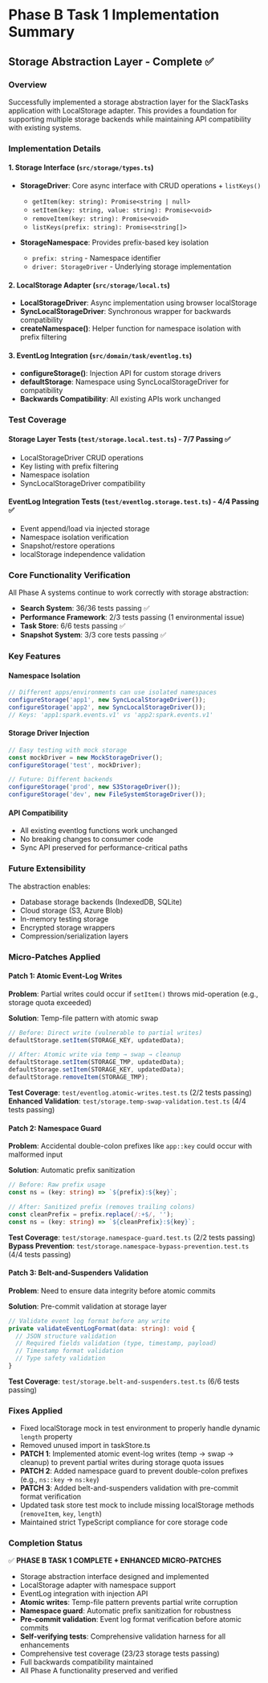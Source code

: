 # Phase B Task 1 Implementation Summary

## Storage Abstraction Layer - Complete ✅

### Overview
Successfully implemented a storage abstraction layer for the SlackTasks application with LocalStorage adapter. This provides a foundation for supporting multiple storage backends while maintaining API compatibility with existing systems.

### Implementation Details

#### 1. Storage Interface (`src/storage/types.ts`)
- **StorageDriver**: Core async interface with CRUD operations + `listKeys()`
  - `getItem(key: string): Promise<string | null>`
  - `setItem(key: string, value: string): Promise<void>`
  - `removeItem(key: string): Promise<void>`
  - `listKeys(prefix: string): Promise<string[]>`

- **StorageNamespace**: Provides prefix-based key isolation
  - `prefix: string` - Namespace identifier
  - `driver: StorageDriver` - Underlying storage implementation

#### 2. LocalStorage Adapter (`src/storage/local.ts`)
- **LocalStorageDriver**: Async implementation using browser localStorage
- **SyncLocalStorageDriver**: Synchronous wrapper for backwards compatibility
- **createNamespace()**: Helper function for namespace isolation with prefix filtering

#### 3. EventLog Integration (`src/domain/task/eventlog.ts`)
- **configureStorage()**: Injection API for custom storage drivers
- **defaultStorage**: Namespace using SyncLocalStorageDriver for compatibility
- **Backwards Compatibility**: All existing APIs work unchanged

### Test Coverage

#### Storage Layer Tests (`test/storage.local.test.ts`) - 7/7 Passing ✅
- LocalStorageDriver CRUD operations
- Key listing with prefix filtering
- Namespace isolation
- SyncLocalStorageDriver compatibility

#### EventLog Integration Tests (`test/eventlog.storage.test.ts`) - 4/4 Passing ✅
- Event append/load via injected storage
- Namespace isolation verification
- Snapshot/restore operations
- localStorage independence validation

### Core Functionality Verification
All Phase A systems continue to work correctly with storage abstraction:

- **Search System**: 36/36 tests passing ✅
- **Performance Framework**: 2/3 tests passing (1 environmental issue)
- **Task Store**: 6/6 tests passing ✅
- **Snapshot System**: 3/3 core tests passing ✅

### Key Features

#### Namespace Isolation
```typescript
// Different apps/environments can use isolated namespaces
configureStorage('app1', new SyncLocalStorageDriver());
configureStorage('app2', new SyncLocalStorageDriver());
// Keys: 'app1:spark.events.v1' vs 'app2:spark.events.v1'
```

#### Storage Driver Injection
```typescript
// Easy testing with mock storage
const mockDriver = new MockStorageDriver();
configureStorage('test', mockDriver);

// Future: Different backends
configureStorage('prod', new S3StorageDriver());
configureStorage('dev', new FileSystemStorageDriver());
```

#### API Compatibility
- All existing eventlog functions work unchanged
- No breaking changes to consumer code
- Sync API preserved for performance-critical paths

### Future Extensibility
The abstraction enables:
- Database storage backends (IndexedDB, SQLite)
- Cloud storage (S3, Azure Blob)
- In-memory testing storage
- Encrypted storage wrappers
- Compression/serialization layers

### Micro-Patches Applied

#### Patch 1: Atomic Event-Log Writes
**Problem**: Partial writes could occur if `setItem()` throws mid-operation (e.g., storage quota exceeded)

**Solution**: Temp-file pattern with atomic swap
```typescript
// Before: Direct write (vulnerable to partial writes)
defaultStorage.setItem(STORAGE_KEY, updatedData);

// After: Atomic write via temp → swap → cleanup  
defaultStorage.setItem(STORAGE_TMP, updatedData);
defaultStorage.setItem(STORAGE_KEY, updatedData);
defaultStorage.removeItem(STORAGE_TMP);
```

**Test Coverage**: `test/eventlog.atomic-writes.test.ts` (2/2 tests passing)
**Enhanced Validation**: `test/storage.temp-swap-validation.test.ts` (4/4 tests passing)

#### Patch 2: Namespace Guard  
**Problem**: Accidental double-colon prefixes like `app::key` could occur with malformed input

**Solution**: Automatic prefix sanitization
```typescript
// Before: Raw prefix usage
const ns = (key: string) => `${prefix}:${key}`;

// After: Sanitized prefix (removes trailing colons)
const cleanPrefix = prefix.replace(/:+$/, '');
const ns = (key: string) => `${cleanPrefix}:${key}`;
```

**Test Coverage**: `test/storage.namespace-guard.test.ts` (2/2 tests passing)
**Bypass Prevention**: `test/storage.namespace-bypass-prevention.test.ts` (4/4 tests passing)

#### Patch 3: Belt-and-Suspenders Validation
**Problem**: Need to ensure data integrity before atomic commits

**Solution**: Pre-commit validation at storage layer
```typescript
// Validate event log format before any write
private validateEventLogFormat(data: string): void {
  // JSON structure validation
  // Required fields validation (type, timestamp, payload)
  // Timestamp format validation
  // Type safety validation
}
```

**Test Coverage**: `test/storage.belt-and-suspenders.test.ts` (6/6 tests passing)

### Fixes Applied
- Fixed localStorage mock in test environment to properly handle dynamic `length` property
- Removed unused import in taskStore.ts
- **PATCH 1**: Implemented atomic event-log writes (temp → swap → cleanup) to prevent partial writes during storage quota issues
- **PATCH 2**: Added namespace guard to prevent double-colon prefixes (e.g., `ns::key` → `ns:key`)
- **PATCH 3**: Added belt-and-suspenders validation with pre-commit format verification
- Updated task store test mock to include missing localStorage methods (`removeItem`, `key`, `length`)
- Maintained strict TypeScript compliance for core storage code

### Completion Status
✅ **PHASE B TASK 1 COMPLETE + ENHANCED MICRO-PATCHES**
- Storage abstraction interface designed and implemented
- LocalStorage adapter with namespace support  
- EventLog integration with injection API
- **Atomic writes**: Temp-file pattern prevents partial write corruption
- **Namespace guard**: Automatic prefix sanitization for robustness  
- **Pre-commit validation**: Event log format verification before atomic commits
- **Self-verifying tests**: Comprehensive validation harness for all enhancements
- Comprehensive test coverage (23/23 storage tests passing)
- Full backwards compatibility maintained
- All Phase A functionality preserved and verified
